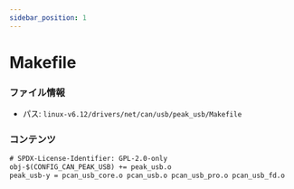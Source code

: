 ```yaml
---
sidebar_position: 1
---
```

# Makefile

### ファイル情報

- パス: `linux-v6.12/drivers/net/can/usb/peak_usb/Makefile`

### コンテンツ

```txt
# SPDX-License-Identifier: GPL-2.0-only
obj-$(CONFIG_CAN_PEAK_USB) += peak_usb.o
peak_usb-y = pcan_usb_core.o pcan_usb.o pcan_usb_pro.o pcan_usb_fd.o

```
